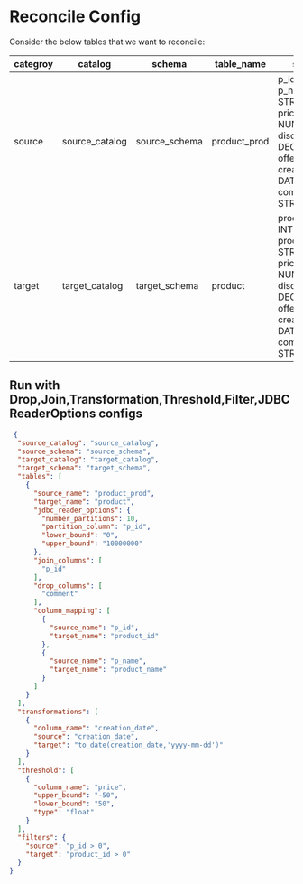 # Reconcile Config

Consider the below tables that we want to reconcile:

| categroy | catalog        | schema        | table_name   | schema                                                                                                                                          | primary_key |
|----------|----------------|---------------|--------------|-------------------------------------------------------------------------------------------------------------------------------------------------|-------------|
| source   | source_catalog | source_schema | product_prod | p_id INT,<br>p_name STRING,<br>price NUMBER,<br>discount DECIMAL(5,3),<br>offer DOUBLE,<br>creation_date DATE<br>comment STRING<br>             | p_id        |
| target   | target_catalog | target_schema | product      | product_id INT,<br>product_name STRING,<br>price NUMBER,<br>discount DECIMAL(5,3),<br>offer DOUBLE,<br>creation_date DATE<br>comment STRING<br> | product_id  |

## Run with Drop,Join,Transformation,Threshold,Filter,JDBC ReaderOptions configs


```json
 {
  "source_catalog": "source_catalog",
  "source_schema": "source_schema",
  "target_catalog": "target_catalog",
  "target_schema": "target_schema",
  "tables": [
    {
      "source_name": "product_prod",
      "target_name": "product",
      "jdbc_reader_options": {
        "number_partitions": 10,
        "partition_column": "p_id",
        "lower_bound": "0",
        "upper_bound": "10000000"
      },
      "join_columns": [
        "p_id"
      ],
      "drop_columns": [
        "comment"
      ],
      "column_mapping": [
        {
          "source_name": "p_id",
          "target_name": "product_id"
        },
        {
          "source_name": "p_name",
          "target_name": "product_name"
        }
      ]
    }
  ],
  "transformations": [
    {
      "column_name": "creation_date",
      "source": "creation_date",
      "target": "to_date(creation_date,'yyyy-mm-dd')"
    }
  ],
  "threshold": [
    {
      "column_name": "price",
      "upper_bound": "-50",
      "lower_bound": "50",
      "type": "float"
    }
  ],
  "filters": {
    "source": "p_id > 0",
    "target": "product_id > 0"
  }
}                                               
```